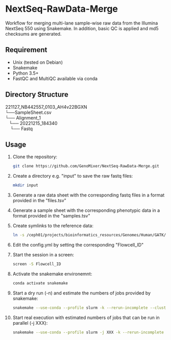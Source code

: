 # NextSeq-RawData-Merge
Workflow for merging multi-lane sample-wise raw data from the Illumina NextSeq 550 using Snakemake. In addition, basic QC is applied and md5 checksums are generated.

## Requirement

- Unix (tested on Debian)
- Snakemake
- Python 3.5+
- FastQC and MultiQC available via conda 

## Directory Structure
221127_NB442557_0103_AH4v22BGXN  \
└──SampleSheet.csv  \
└── Alignment_1    \
&nbsp;&nbsp; └── 20221215_184340   \
&nbsp;&nbsp;&nbsp; └── Fastq 
        
## Usage

1. Clone the repository:

    ```bash
    git clone https://github.com/GenoMixer/NextSeq-RawData-Merge.git
    ```

2. Create a directory e.g. "input" to save the raw fastq files:

    ```bash
    mkdir input
    ```

3. Generate a raw data sheet with the corresponding fastq files in a format provided in the "files.tsv"

4. Generate a sample sheet with the corresponding phenotypic data in a format provided in the "samples.tsv"


5. Create symlinks to the reference data: 
    
    ```bash
    ln -s /ceph01/projects/bioinformatics_resources/Genomes/Human/GATK/b37/* library/
    ```

6. Edit the config.yml by setting the corresponding "Flowcell_ID"


7. Start the session in a screen:

    ```bash
    screen -S Flowcell_ID
    ```

8. Activate the snakemake environemnt:

    ```bash
    conda activate snakemake
    ```

9. Start a dry run (-n) and estimate the numbers of jobs provided by snakemake:

    ```bash
    snakemake --use-conda --profile slurm -k --rerun-incomplete --cluster-config cluster.yml --configfile config.yml -n
    ```

10. Start real execution with estimated numbers of jobs that can be run in parallel (-j XXX):

    ```bash
    snakemake --use-conda --profile slurm -j XXX -k --rerun-incomplete --cluster-config cluster.yml --configfile config.yml
    ```
